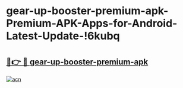 # gear-up-booster-premium-apk-Premium-APK-Apps-for-Android-Latest-Update-!6kubq

# <h2><a href="https://klxzsm.esa.edu.pl?title=gear-up-booster-premium-apk&ref=6kubq">🔗👉 🔴 gear-up-booster-premium-apk</a></h2>

[![acn](https://github.com/user-attachments/assets/0f9c940e-d8b0-45ae-aac7-cd30a18b3e1c)](https://klxzsm.esa.edu.pl?title=gear-up-booster-premium-apk&ref=6kubq)

